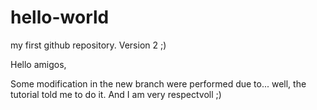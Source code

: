 # hello-world
my first github repository. Version 2 ;)

Hello amigos,

Some modification in the new branch were performed due to... well, the tutorial told me to do it.
And I am very respectvoll ;)
